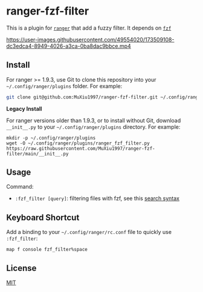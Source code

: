 # ranger-fzf-filter
This is a plugin for [`ranger`](https://github.com/ranger/ranger) that add a fuzzy filter.  It depends on [`fzf`](https://github.com/junegunn/fzf)

https://user-images.githubusercontent.com/49554020/173509108-dc3edca4-8949-4026-a3ca-0ba8dac9bbce.mp4


## Install

For ranger >= 1.9.3, use Git to clone this repository into your `~/.config/ranger/plugins` folder. For example:

```sh
git clone git@github.com:MuXiu1997/ranger-fzf-filter.git ~/.config/ranger/plugins/ranger_fzf_filter
```

**Legacy Install**

For ranger versions older than 1.9.3, or to install without Git, download `__init__.py` to your `~/.config/ranger/plugins` directory. For example:

```shell
mkdir -p ~/.config/ranger/plugins
wget -O ~/.config/ranger/plugins/ranger_fzf_filter.py https://raw.githubusercontent.com/MuXiu1997/ranger-fzf-filter/main/__init__.py
```



## Usage

Command:

- `:fzf_filter [query]`: filtering files with fzf, see this [search syntax](https://github.com/junegunn/fzf#search-syntax)



## Keyboard Shortcut

Add a binding to your `~/.config/ranger/rc.conf` file to quickly use `:fzf_filter`:

```
map f console fzf_filter%space
```



## License

[MIT](LICENSE)

